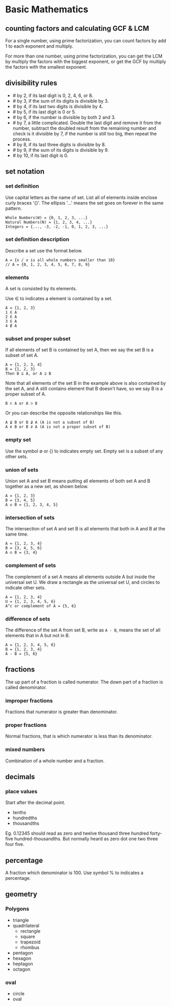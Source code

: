 # Basic Mathematics

## counting factors and calculating GCF & LCM

For a single number, using prime factorization, you can count factors by add 1 to each exponent and multiply.

For more than one number, using prime factorization, you can get the LCM by multiply the factors with the biggest exponent, or get the GCF by multiply the factors with the smallest exponent.

## divisibility rules

- \# by 2, if its last digit is 0, 2, 4, 6, or 8.
- \# by 3, if the sum of its digits is divisible by 3.
- \# by 4, if its last two digits is divisible by 4.
- \# by 5, if its last digit is 0 or 5.
- \# by 6, if the number is divisible by both 2 and 3.
- \# by 7, a little complicated. Double the last digit and remove it from the number, subtract the doubled result from the remaining number and check is it divisible by 7, if the number is still too big, then repeat the process.
- \# by 8, if its last three digits is divisible by 8.
- \# by 9, if the sum of its digits is divisible by 9.
- \# by 10, if its last digit is 0.

## set notation

### set definition

Use capital letters as the name of set. List all of elements inside enclose curly braces '{}'. The ellipsis '...' means the set goes on forever in the same pattern.

```
Whole Numbers(W) = {0, 1, 2, 3, ...}
Natural Numbers(N) = {1, 2, 3, 4, ...}
Integers = {..., -3, -2, -1, 0, 1, 2, 3, ...}
```

### set definition description

Describe a set use the format below.

```
A = {x / x is all whole numbers smaller than 10}
// A = {0, 1, 2, 3, 4, 5, 6, 7, 8, 9}
```

### elements

A set is consisted by its elements.

Use ∈ to indicates a element is contained by a set.

```
A = {1, 2, 3}
1 ∈ A
2 ∈ A
3 ∈ A
4 ∉ A
```

### subset and proper subset

If all elements of set B is contained by set A, then we say the set B is a subset of set A.

```
A = {1, 2, 3, 4}
B = {1, 2, 3}
Then B ⊆ A, or A ⊇ B
```

Note that all elements of the set B in the example above is also contained by the set A, and A still contains element that B doesn't
have, so we say B is a proper subset of A.

```
B ⊂ A or A ⊃ B
```

Or you can describe the opposite relationships like this.

```
A ⊈ B or B ⊉ A (A is not a subset of B)
A ⊄ B or B ⊅ A (A is not a proper subset of B)
```

### empty set

Use the symbol ∅ or {} to indicates empty set. Empty set is a subset of any other sets.

### union of sets

Union set A and set B means putting all elements of both set A and B together as a new set, as shown below.

```
A = {1, 2, 3}
B = {3, 4, 5}
A ∪ B = {1, 2, 3, 4, 5}
```

### intersection of sets

The intersection of set A and set B is all elements that both in A and B at the same time.

```
A = {1, 2, 3, 4}
B = {3, 4, 5, 6}
A ∩ B = {3, 4}
```

### complement of sets

The complement of a set A means all elements outside A but inside the universal set U. We draw a rectangle as the universal set U, and circles to indicate other sets.

```
A = {1, 2, 3, 4}
U = {1, 2, 3, 4, 5, 6}
A^c or complement of A = {5, 6}
```

### difference of sets

The difference of the set A from set B, write as `A - B`, means the set of all elements that in A but not in B.

```
A = {1, 2, 3, 4, 5, 6}
B = {1, 2, 3, 4}
A - B = {5, 6}
```

## fractions

The up part of a fraction is called numerator. The down part of a fraction is called denominator.

### improper fractions

Fractions that numerator is greater than denominator.

### proper fractions

Normal fractions, that is which numerator is less than its denominator.

### mixed numbers

Combination of a whole number and a fraction.

## decimals

### place values

Start after the decimal point.

- tenths
- hundredths
- thousandths

Eg. 0.12345 should read as zero and twelve thousand three hundred forty-five hundred-thousandths. But normally heard as zero dot one two three four five.

## percentage

A fraction which denominator is 100. Use symbol % to indicates a percentage.

## geometry

### Polygons

- triangle
- quadrilateral
  - rectangle
  - square
  - trapezoid
  - rhombus
- pentagon
- hexagon
- heptagon
- octagon

### oval

- circle
- oval
